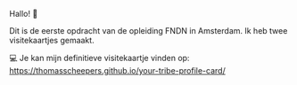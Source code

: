 Hallo! :open_hands:

Dit is de eerste opdracht van de opleiding FNDN in Amsterdam. Ik heb twee visitekaartjes gemaakt.


:computer: Je kan mijn definitieve visitekaartje vinden op: https://thomasscheepers.github.io/your-tribe-profile-card/


